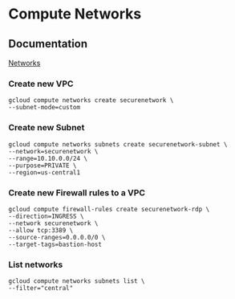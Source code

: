 # Compute Networks

## Documentation

[Networks](https://cloud.google.com/sdk/gcloud/reference/compute/networks)

### Create new VPC

```
gcloud compute networks create securenetwork \
--subnet-mode=custom
```

### Create new Subnet
```
gcloud compute networks subnets create securenetwork-subnet \
--network=securenetwork \
--range=10.10.0.0/24 \
--purpose=PRIVATE \
--region=us-central1
```

### Create new Firewall rules to a VPC
```
gcloud compute firewall-rules create securenetwork-rdp \
--direction=INGRESS \
--network securenetwork \
--allow tcp:3389 \
--source-ranges=0.0.0.0/0 \
--target-tags=bastion-host
```

### List networks
```
gcloud compute networks subnets list \
--filter="central"
```

